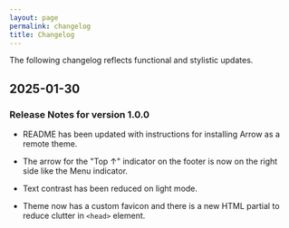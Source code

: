 ```yaml
---
layout: page
permalink: changelog
title: Changelog
---
```


The following changelog reflects functional and stylistic updates.

## 2025-01-30 

### Release Notes for version 1.0.0

- README has been updated with instructions for installing Arrow as a remote theme. 

- The arrow for the "Top &uarr;" indicator on the footer is now on the right side like the Menu indicator. 

- Text contrast has been reduced on light mode.

- Theme now has a custom favicon and there is a new HTML partial to reduce clutter in `<head>` element.